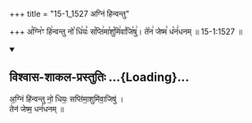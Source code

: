 +++
title = "15-1_1527 अग्निं हिन्वन्तु"

+++
अ꣣ग्नि꣡ꣳ हि꣢न्वन्तु नो꣣ धि꣢यः꣣ स꣡प्ति꣢मा꣣शु꣡मि꣢वा꣣जि꣡षु꣢। ते꣡न꣢ जेष्म꣣ ध꣡नं꣢धनम् ॥ 15-1:1527 ॥

<div class="js_include" newlevelforh1="2" title="विश्वास-शाकल-प्रस्तुतिः" unfilled url="/vedAH_Rk/shAkalam/saMhitA/vishvAsa-prastutiH/10/156/01_agniM_hinvantu.md">
<details open><summary><h2>विश्वास-शाकल-प्रस्तुतिः ...{Loading}...</h2></summary>


अ॒ग्निं हि॑न्वन्तु नो॒ धियः॒ सप्ति॑मा॒शुमि॑वा॒जिषु॑ ।  
तेन॑ जेष्म॒ धनं॑धनम् ॥

</details>
</div>